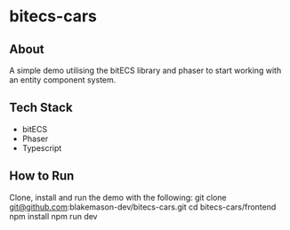 # bitecs-cars

## About
A simple demo utilising the bitECS library and phaser to start working with an
entity component system.

## Tech Stack
- bitECS
- Phaser
- Typescript

## How to Run
Clone, install and run the demo with the following:
    git clone git@github.com:blakemason-dev/bitecs-cars.git
    cd bitecs-cars/frontend
    npm install
    npm run dev


